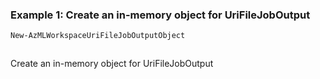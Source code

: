 ### Example 1: Create an in-memory object for UriFileJobOutput
```powershell
New-AzMLWorkspaceUriFileJobOutputObject
```

```output
```

Create an in-memory object for UriFileJobOutput